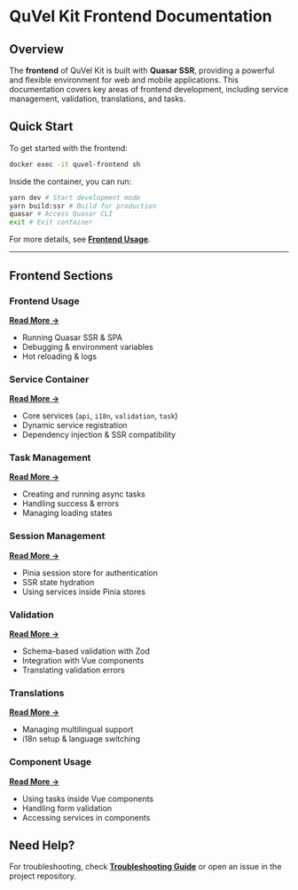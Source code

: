 # QuVel Kit Frontend Documentation

## Overview

The **frontend** of QuVel Kit is built with **Quasar SSR**, providing a powerful and flexible environment for web and mobile applications. This documentation covers key areas of frontend development, including service management, validation, translations, and tasks.

## Quick Start

To get started with the frontend:

```bash
docker exec -it quvel-frontend sh
```

Inside the container, you can run:

```bash
yarn dev # Start development mode
yarn build:ssr # Build for production
quasar # Access Quasar CLI
exit # Exit container
```

For more details, see **[Frontend Usage](./frontend-usage.md)**.

---

## **Frontend Sections**

### **Frontend Usage**  

**[Read More →](./frontend-usage.md)**

- Running Quasar SSR & SPA
- Debugging & environment variables
- Hot reloading & logs

### **Service Container**  

**[Read More →](./frontend-service-container.md)**

- Core services (`api`, `i18n`, `validation`, `task`)
- Dynamic service registration
- Dependency injection & SSR compatibility

### **Task Management**  

**[Read More →](./frontend-task-management.md)**

- Creating and running async tasks
- Handling success & errors
- Managing loading states

### **Session Management**  

**[Read More →](./frontend-session.md)**

- Pinia session store for authentication
- SSR state hydration
- Using services inside Pinia stores

### **Validation**  

**[Read More →](./frontend-validation.md)**

- Schema-based validation with Zod
- Integration with Vue components
- Translating validation errors

### **Translations**  

**[Read More →](./frontend-translations.md)**

- Managing multilingual support
- i18n setup & language switching

### **Component Usage**  

**[Read More →](./frontend-component-usage.md)**

- Using tasks inside Vue components
- Handling form validation
- Accessing services in components

## Need Help?

For troubleshooting, check **[Troubleshooting Guide](../troubleshooting.md)** or open an issue in the project repository.
